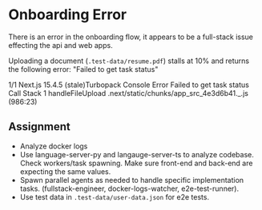 # Onboarding Error

There is an error in the onboarding flow, it appears to be a full-stack issue effecting the api and web apps.

Uploading a document (`.test-data/resume.pdf`) stalls at 10% and returns the following error: "Failed to get task status"

<error>
    1/1
    Next.js 15.4.5 (stale)Turbopack
    Console Error
    Failed to get task status
    Call Stack 1
    handleFileUpload
    .next/static/chunks/app_src_4e3d6b41._.js (986:23)
</error>

## Assignment

- Analyze docker logs
- Use language-server-py and langauge-server-ts to analyze codebase. Check workers/task spawning. Make sure front-end and back-end are expecting the same values.
- Spawn parallel agents as needed to handle specific implementation tasks. (fullstack-engineer, docker-logs-watcher, e2e-test-runner).
- Use test data in `.test-data/user-data.json` for e2e tests.
